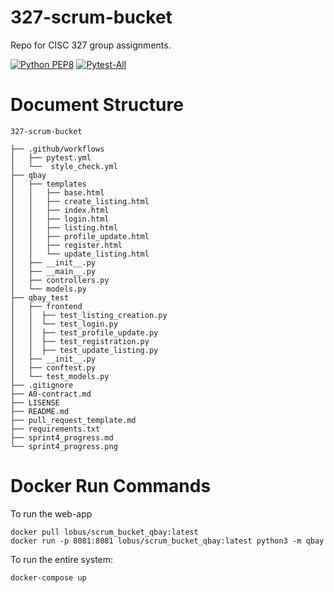 # 327-scrum-bucket
Repo for CISC 327 group assignments.

[![Python PEP8](https://github.com/Ensaurus/327-scrum-bucket/actions/workflows/style_check.yml/badge.svg?branch=main)](https://github.com/Ensaurus/327-scrum-bucket/actions/workflows/style_check.yml)
[![Pytest-All](https://github.com/Ensaurus/327-scrum-bucket/actions/workflows/pytest.yml/badge.svg)](https://github.com/Ensaurus/327-scrum-bucket/actions/workflows/pytest.yml)

#  **Document Structure**
```
327-scrum-bucket

├── .github/workflows
│   ├── pytest.yml
│   └──  style_check.yml
├── qbay
│   ├── templates
│   │   ├── base.html
│   │   ├── create_listing.html
│   │   ├── index.html
│   │   ├── login.html
│   │   ├── listing.html
│   │   ├── profile_update.html
│   │   ├── register.html
│   │   └── update_listing.html
│   ├── __init__.py
│   ├── __main__.py
│   ├── controllers.py
│   └── models.py
├── qbay_test
│   ├── frontend
│   │  ├── test_listing_creation.py
│   │  └── test_login.py
│   │  ├── test_profile_update.py
│   │  ├── test_registration.py
│   │  ├── test_update_listing.py
│   ├── __init__.py
│   ├── conftest.py
│   └── test_models.py
├── .gitignore
├── A0-contract.md
├── LISENSE
├── README.md
├── pull_request_template.md
├── requirements.txt
├── sprint4_progress.md
└── sprint4_progress.png
```

#  **Docker Run Commands**

To run the web-app
```
docker pull lobus/scrum_bucket_qbay:latest
docker run -p 8081:8081 lobus/scrum_bucket_qbay:latest python3 -m qbay
```

To run the entire system:
```
docker-compose up
```
